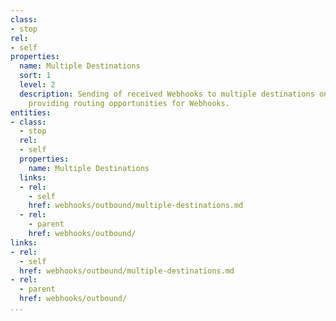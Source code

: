 ```yaml
---
class:
- stop
rel:
- self
properties:
  name: Multiple Destinations
  sort: 1
  level: 2
  description: Sending of received Webhooks to multiple destinations once received,
    providing routing opportunities for Webhooks.
entities:
- class:
  - stop
  rel:
  - self
  properties:
    name: Multiple Destinations
  links:
  - rel:
    - self
    href: webhooks/outbound/multiple-destinations.md
  - rel:
    - parent
    href: webhooks/outbound/
links:
- rel:
  - self
  href: webhooks/outbound/multiple-destinations.md
- rel:
  - parent
  href: webhooks/outbound/
...
```

